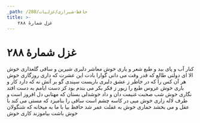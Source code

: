 ```yaml
---
_path: /حافظ-شیرازی/غزلیات/288
title: >-
    غزل شمارهٔ ۲۸۸
---
```

# غزل شمارهٔ ۲۸۸

کنار آب و پای بید و طبع شعر و یاری خوش
معاشر دلبری شیرین و ساقی گلعذاری خوش
الا ای دولتی طالع که قدر وقت می دانی
گوارا بادت این عشرت که داری روزگاری خوش
هر آن کس را که در خاطر ز عشق دلبری باریست
سپندی گو بر آتش نه که دارد کار و باری خوش
عروس طبع را زیور ز فکر بکر می بندم
بود کز دست ایامم به دست افتد نگاری خوش
شب صحبت غنیمت دان و داد خوشدلی بستان
که مهتابی دل افروز است و طرف لاله زاری خوش
میی در کاسه چشم است ساقی را بنامیزد
که مستی می کند با عقل و می بخشد خماری خوش
به غفلت عمر شد حافظ بیا با ما به میخانه
که شنگولان خوش باشت بیاموزند کاری خوش
